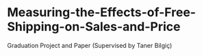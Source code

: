 # Measuring-the-Effects-of-Free-Shipping-on-Sales-and-Price
Graduation Project and Paper (Supervised by Taner Bilgiç)
